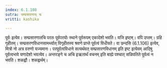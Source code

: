 ```yaml
---
index: 6.1.108
sutra: सम्प्रसारणाच् च
vritti: kashika

---
```

पूर्वः इत्येव। सम्प्रसारणातचि परतः पूर्वपरयोः स्थाने पूर्वरूपम् एकादेशो भवति। यजि इष्टम्। वपि उप्तम्। ग्रहि गृहीतम्। सम्प्रसरणविधानसामर्थ्यात् विगृहीतस्य श्रवणे प्राप्ते पूर्वत्वं विधीयते। वा छन्दसि (6.1.106) इत्येव, मित्रो नो अत्र वरुणो यज्यमानः। परपूर्वत्वविधाने सत्यर्थवत् सम्प्रसारणविधानम् इति इष्ट इत्येवम् आदिषु पूर्वत्वभावे यणादेशो भवत्येव। अन्तरङ्गे च अचि इऋतार्थं वचनम् इति बाह्ये पश्चात् सन्निपतिते पूर्वत्वं न भवति। शकह्वौ। शकह्वर्थम्।
